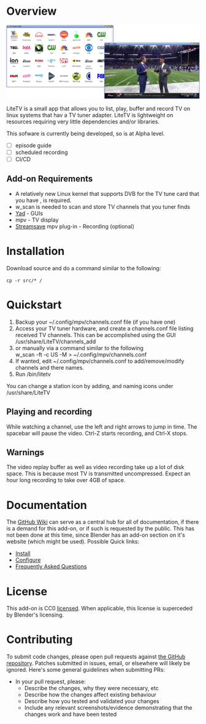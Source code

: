 # Overview
[![screenshot](https://raw.githubusercontent.com/w00fpack/LiteTV/main/screenshots/LiteTV.webp)](https://raw.githubusercontent.com/w00fpack/LiteTV/main/screenshots/LiteTV.webp)

LiteTV is a small app that allows you to list, play, buffer and record TV on linux systems that hav a TV tuner adapter.  LiteTV is lightweight on resources requiring very little dependencies and/or libraries.

This sofware is currently being developed, so is at Alpha level.
- [ ] episode guide
- [ ] scheduled recording
- [ ] CI/CD

## Add-on Requirements
* A relatively new Linux kernel that supports DVB for the TV tune card that you have , is required.
* w_scan is needed to scan and store TV channels that you tuner finds
* [Yad](https://github.com/v1cont/yad) - GUIs
* mpv - TV display
*  [Streamsave](https://github.com/Sagnac/streamsave ) mpv plug-in - Recording (optional)

# Installation

 Download source and do a command similar to the following:

`cp -r src/* /`


# Quickstart

1.  Backup your ~/.config/mpv/channels.conf file (if you have one)
2.  Access your TV tuner hardware, and create a channels.conf file listing received TV channels.  This can be accomplished using the GUI<br />
	/usr/share/LiteTV/channels_add
3.  or manually via a command similar to the following<br />
	w_scan -ft -c US -M > ~/.config/mpv/channels.conf
4.  If wanted, edit ~/.config/mpv/channels.conf to add/remove/modify channels and there names.
5.  Run /bin/litetv

You can change a station icon by adding, and naming icons under /usr/share/LiteTV

## Playing and recording
While watching a channel, use the left and right arrows to jump in time.  The spacebar will pause the video.  Ctrl-Z starts recording, and Ctrl-X stops.

## Warnings
The video replay buffer as well as video recording take up a lot of disk space. This is because most TV is transmitted uncompressed.  Expect an hour long recording to take over 4GB of space.

# Documentation

The [GitHub Wiki](https://github.com/w00fpack/LiteTV/wiki) can serve as a central hub for all of
documentation, if there is a demand for this add-on, or if such is requested by the public.  This has not been done at this time, since Blender has an add-on section on it's website (which might be used). Possible Quick links:

* [Install](https://github.com/w00fpack/LiteTV/wiki/Installation)
* [Configure](https://github.com/w00fpack/LiteTV/wiki/Configuration-Settings)
* [Frequently Asked Questions](https://github.com/w00fpack/LiteTV/wiki/FAQ)

# License

This add-on is CC0 [licensed](https://github.com/w00fpack/LiteTV/LICENSE).  When applicable, this license is superceded by Blender's licensing.

# Contributing

To submit code changes, please open pull requests against [the GitHub repository](https://github.com/w00fpack/LiteTV/edit/master/README.md). Patches submitted in issues, email, or elsewhere will likely be ignored. Here's some general guidelines when submitting PRs:

 * In your pull request, please:
   * Describe the changes, why they were necessary, etc
   * Describe how the changes affect existing behaviour
   * Describe how you tested and validated your changes
   * Include any relevant screenshots/evidence demonstrating that the changes work and have been tested

[wiki]: https://github.com/w00fpack/LiteTV/wiki
